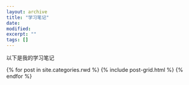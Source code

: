 ```yaml
---
layout: archive
title: "学习笔记"
date: 
modified:
excerpt: ""
tags: []
---
```


以下是我的学习笔记

<div class="tiles">
{% for post in site.categories.rwd %}
  {% include post-grid.html %}
{% endfor %}
</div><!-- /.tiles 把所有categories 有 rwd 的列出来-->

